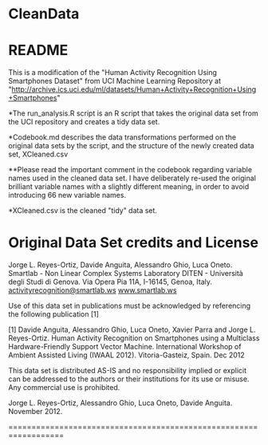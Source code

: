CleanData
=========
README
==================================================================
This is a modification of the "Human Activity Recognition Using Smartphones Dataset" from UCI Machine Learning Repository at 
"http://archive.ics.uci.edu/ml/datasets/Human+Activity+Recognition+Using+Smartphones"



*The run_analysis.R script is an R script that takes the original data set from the UCI repository and creates a tidy data set.
 
*Codebook.md describes the data transformations performed on the original data sets by the script, and the structure of the newly created data set, XCleaned.csv

**Please read the important comment in the codebook regarding variable names used in the cleaned data set. I have deliberately re-used the original brilliant variable names with a slightly different meaning, in order to avoid introducing 66 new variable names.  


*XCleaned.csv is the cleaned "tidy" data set.


Original Data Set credits and License
==================================================================
Jorge L. Reyes-Ortiz, Davide Anguita, Alessandro Ghio, Luca Oneto.
Smartlab - Non Linear Complex Systems Laboratory
DITEN - Università degli Studi di Genova.
Via Opera Pia 11A, I-16145, Genoa, Italy.
activityrecognition@smartlab.ws
www.smartlab.ws

Use of this data set in publications must be acknowledged by referencing the following publication [1] 

[1] Davide Anguita, Alessandro Ghio, Luca Oneto, Xavier Parra and Jorge L. Reyes-Ortiz. Human Activity Recognition on Smartphones using a Multiclass Hardware-Friendly Support Vector Machine. International Workshop of Ambient Assisted Living (IWAAL 2012). Vitoria-Gasteiz, Spain. Dec 2012

This data set is distributed AS-IS and no responsibility implied or explicit can be addressed to the authors or their institutions for its use or misuse. Any commercial use is prohibited.

Jorge L. Reyes-Ortiz, Alessandro Ghio, Luca Oneto, Davide Anguita. November 2012.

==================================================================